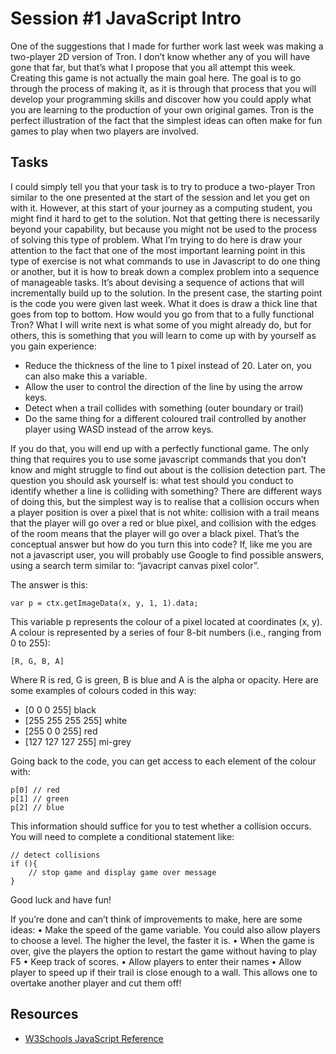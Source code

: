 # Session #1 JavaScript Intro 

One of the suggestions that I made for further work last week was making a two-player 2D version of Tron. I don’t know whether any of you will have gone that far, but that’s what I propose that you all attempt this week. Creating this game is not actually the main goal here. The goal is to go through the process of making it, as it is through that process that you will develop your programming skills and discover how you could apply what you are learning to the production of your own original games. Tron is the perfect illustration of the fact that the simplest ideas can often make for fun games to play when two players are involved.

## Tasks
I could simply tell you that your task is to try to produce a two-player Tron similar to the one presented at the start of the session and let you get on with it. However, at this start of your journey as a computing student, you might find it hard to get to the solution. Not that getting there is necessarily beyond your capability, but because you might not be used to the process of solving this type of problem. What I’m trying to do here is draw your attention to the fact that one of the most important learning point in this type of exercise is not what commands to use in Javascript to do one thing or another, but it is how to break down a complex problem into a sequence of manageable tasks. It’s about devising a sequence of actions that will incrementally build up to the solution.
In the present case, the starting point is the code you were given last week. What it does is draw a thick line that goes from top to bottom. How would you go from that to a fully functional Tron? What I will write next is what some of you might already do, but for others, this is something that you will learn to come up with by yourself as you gain experience:

* Reduce the thickness of the line to 1 pixel instead of 20. Later on, you can also make this a variable.
* Allow the user to control the direction of the line by using the arrow keys.
* Detect when a trail collides with something (outer boundary or trail)
* Do the same thing for a different coloured trail controlled by another player using WASD instead of the arrow keys.

If you do that, you will end up with a perfectly functional game. The only thing that requires you to use some javascript commands that you don’t know and might struggle to find out about is the collision detection part. The question you should ask yourself is: what test should you conduct to identify whether a line is colliding with something?
There are different ways of doing this, but the simplest way is to realise that a collision occurs when a player position is over a pixel that is not white: collision with a trail means that the player will go over a red or blue pixel, and collision with the edges of the room means that the player will go over a black pixel.
That’s the conceptual answer but how do you turn this into code? If, like me you are not a javascript user, you will probably use Google to find possible answers, using a search term similar to: “javacript canvas pixel color”.

The answer is this:

    var p = ctx.getImageData(x, y, 1, 1).data;

This variable p represents the colour of a pixel located at coordinates (x, y). A colour is represented by a series of four 8-bit numbers (i.e., ranging from 0 to 255):
    
    [R, G, B, A]

Where R is red, G is green, B is blue and A is the alpha or opacity. Here are some examples of colours coded in this way:

* [0 0 0 255] black
* [255 255 255 255] white
* [255 0 0 255] red
* [127 127 127 255] mi-grey

Going back to the code, you can get access to each element of the colour with:

    p[0] // red
    p[1] // green
    p[2] // blue

This information should suffice for you to test whether a collision occurs. You will need to complete a conditional statement like:

    // detect collisions
    if (){
        // stop game and display game over message
    }

Good luck and have fun!

If you’re done and can’t think of improvements to make, here are some ideas:
• Make the speed of the game variable. You could also allow players to choose a level. The higher the level, the faster it is.
• When the game is over, give the players the option to restart the game without having to play F5
• Keep track of scores.
• Allow players to enter their names
• Allow player to speed up if their trail is close enough to a wall. This allows one to overtake another player and cut them off!

## Resources

* [W3Schools JavaScript Reference](https://www.w3schools.com/jsref/)
